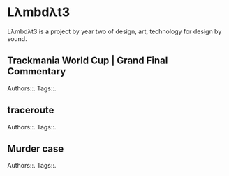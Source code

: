 # Lλmbdλt3
Lλmbdλt3 is a project by year two of design, art, technology for design by sound.

## Trackmania World Cup | Grand Final Commentary

Authors::.
Tags::.

## traceroute

Authors::.
Tags::.

## Murder case

Authors::.
Tags::.
